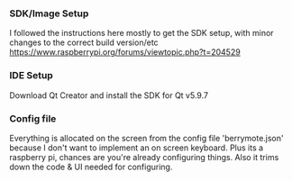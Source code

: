 
### SDK/Image Setup
I followed the instructions here mostly to get the SDK setup, with minor changes to the correct build version/etc
https://www.raspberrypi.org/forums/viewtopic.php?t=204529

### IDE Setup
Download Qt Creator and install the SDK for Qt v5.9.7 


### Config file
Everything is allocated on the screen from the config file 'berrymote.json' because I don't want to implement an on screen keyboard. Plus its a raspberry pi, chances are you're already configuring things. Also it trims down the code & UI needed for configuring.
